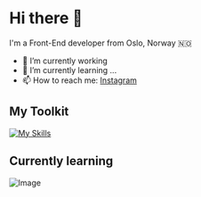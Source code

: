 # Hi there 👋

I'm a Front-End developer from Oslo, Norway :norway:	

- 🔭 I’m currently working 
- 🌱 I’m currently learning ...
- 📫 How to reach me: [Instagram](https://www.instagram.com/rrustad)


## My Toolkit

[![My Skills](https://skills.thijs.gg/icons?i=html,css,js,react)](https://skills.thijs.gg)

## Currently learning


![Image](https://media2.giphy.com/media/Oe4V14aLzv7JC/giphy.gif?cid=ecf05e47ti997ybq14mt0u4f6exte7qzcu01y0ytion96mex&rid=giphy.gif&ct=g)




<!--
**rebekkarustad/rebekkarustad** is a ✨ _special_ ✨ repository because its `README.md` (this file) appears on your GitHub profile.

Here are some ideas to get you started:

- 🔭 I’m currently working on ...
- 🌱 I’m currently learning ...
- 👯 I’m looking to collaborate on ...
- 🤔 I’m looking for help with ...
- 💬 Ask me about ...
- 📫 How to reach me: ...
- 😄 Pronouns: ...
- ⚡ Fun fact: ...
-->
